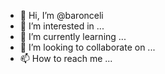 - 👋 Hi, I’m @baronceli
- 👀 I’m interested in ...
- 🌱 I’m currently learning ...
- 💞️ I’m looking to collaborate on ...
- 📫 How to reach me ...

<!---
baronceli/baronceli is a ✨ special ✨ repository because its `README.md` (this file) appears on your GitHub profile.
You can click the Preview link to take a look at your changes.
--->
